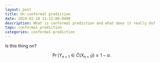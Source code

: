 ```yaml
---
layout: post
title: On conformal prediction
date: 2024-02-18 11:12:00-0400
description: What is conformal prediction and what does it really do?
tags: conformal prediction
categories: conformal-prediction
---
```

Is this thing on?

$$\Pr(Y_{n + 1} \in \hat{C}(X_{n + 1})) \geq 1 - \alpha.$$
